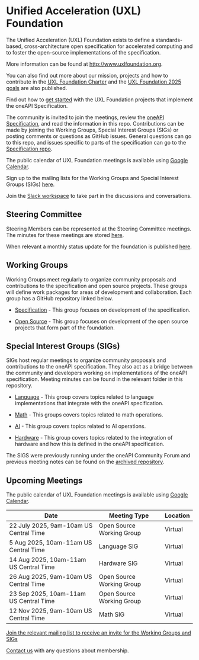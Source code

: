 Unified Acceleration (UXL) Foundation
=====================================

The Unified Acceleration (UXL) Foundation exists to define a 
standards-based, cross-architecture open specification for 
accelerated computing and to foster the open-source implementations 
of the specification.

More information can be found at http://www.uxlfoundation.org.

You can also find out more about our mission, projects and how to 
contribute in the [UXL Foundation Charter](/doc/uxl-foundation-charter.rst) 
and the [UXL Foundation 2025 goals](/doc/2025-UXL-Goals-Objectives.rst) 
are also published.

Find out how to [get started](doc/get-started.rst) with the UXL 
Foundation projects that implement the oneAPI Specification.

The community is invited to join the meetings, review the [oneAPI
Specification](https://spec.oneapi.io), and read the information 
in this repo. Contributions can be made by joining the Working Groups, 
Special Interest Groups (SIGs) or posting comments or questions as 
GitHub issues. General questions can go to this repo, and issues 
specific to parts of the specification can go to the 
[Specification repo](https://github.com/oneapi-src/oneapi-spec).

The public calendar of UXL Foundation meetings is available using 
[Google Calendar](https://calendar.google.com/calendar/u/0/embed?src=c_4ac0186e0f9fc4e7243574437efd3e3383420e2318ce77aee1e0343706f5c936@group.calendar.google.com&ctz=America/New_York).

Sign up to the mailing lists for the Working Groups and Special 
Interest Groups (SIGs) [here](https://lists.uxlfoundation.org/groups).

Join the [Slack workspace](https://join.slack.com/t/uxlfoundation/shared_invite/zt-2b1tm2frp-GZY~JBngtXo5xRrcgFrV6Q) 
to take part in the discussions and conversations.

Steering Committee
------------------

Steering Members can be represented at the Steering Committee meetings.
The minutes for these meetings are stored [here](/steering-committee).

When relevant a monthly status update for the foundation is published 
[here](/monthly-status).

Working Groups
--------------

Working Groups meet regularly to organize community proposals and
contributions to the specification and open source projects. These 
groups will define work packages for areas of development and 
collaboration. Each group has a GitHub repository linked below.

* [Specification](https://github.com/uxlfoundation/spec-working-group) - This group focuses on development of the 
  specification.
  
* [Open Source](https://github.com/uxlfoundation/open-source-working-group) - This group focuses on development of the open 
  source projects that form part of the foundation.

Special Interest Groups (SIGs)
------------------------------

SIGs host regular meetings to organize community proposals and
contributions to the oneAPI specification. They also act as a bridge
between the community and developers working on implementations of
the oneAPI specification. Meeting minutes can be found in the 
relevant folder in this repository.

* [Language](/language) - This group covers topics related to
  language implementations that integrate with the oneAPI
  specification.
  
* [Math](/math) - This groups covers topics related to math
  operations.

* [AI](/ai) - This group covers topics related to AI operations.

* [Hardware](/hardware) - This group covers topics related to the
  integration of hardware and how this is defined in the oneAPI
  specification.

The SIGS were previously running under the oneAPI Community 
Forum and previous meeting notes can be found on the [archived 
repository](https://github.com/oneapi-src/oneAPI-tab).

Upcoming Meetings
-----------------

The public calendar of UXL Foundation meetings is available using 
[Google Calendar](https://calendar.google.com/calendar/u/0/embed?src=c_4ac0186e0f9fc4e7243574437efd3e3383420e2318ce77aee1e0343706f5c936@group.calendar.google.com&ctz=America/New_York).

| Date | Meeting Type | Location |
|------|--------------|----------|
| 22 July 2025, 9am-10am US Central Time | Open Source Working Group | Virtual |
| 5 Aug 2025, 10am-11am US Central Time | Language SIG | Virtual |
| 14 Aug 2025, 10am-11am US Central Time | Hardware SIG | Virtual |
| 26 Aug 2025, 9am-10am US Central Time | Open Source Working Group | Virtual |
| 23 Sep 2025, 10am-11am US Central Time | Open Source Working Group | Virtual |
| 12 Nov 2025, 9am-10am US Central Time | Math SIG | Virtual |

[Join the relevant mailing list to receive an invite for the Working Groups and SIGs](https://lists.uxlfoundation.org/g/main)

[Contact us](mailto:membership@uxlfoundation.org) with any questions about membership.
